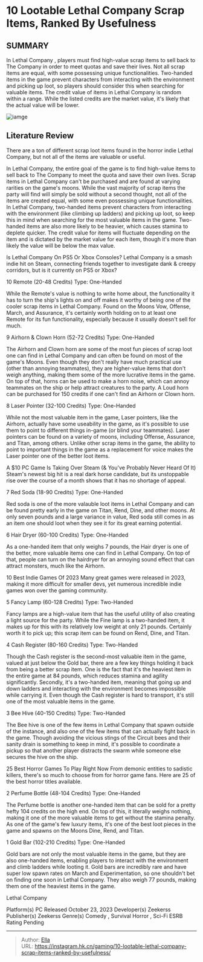 # 10 Lootable Lethal Company Scrap Items, Ranked By Usefulness


## SUMMARY 


 In 
Lethal Company
, players must find high-value scrap items to sell back to The Company in order to meet quotas and save their lives. Not all scrap items are equal, with some possessing unique functionalities. 
 Two-handed items in the game prevent characters from interacting with the environment and picking up loot, so players should consider this when searching for valuable items. 
 The credit value of items in 
Lethal Company
 is random within a range. While the listed credits are the market value, it&#39;s likely that the actual value will be lower. 

![iamge](https://static1.srcdn.com/wordpress/wp-content/uploads/2023/12/every-lootable-lethal-company-items-ranked-by-usefulness.jpg)

## Literature Review

There are a ton of different scrap loot items found in the horror indie Lethal Company, but not all of the items are valuable or useful. 




In Lethal Company, the entire goal of the game is to find high-value items to sell back to The Company to meet the quota and save their own lives. Scrap items in Lethal Company can&#39;t be purchased and are found at varying rarities on the game&#39;s moons. While the vast majority of scrap items the party will find will simply be sold without a second thought, not all of the items are created equal, with some even possessing unique functionalities.
In Lethal Company, two-handed items prevent characters from interacting with the environment (like climbing up ladders) and picking up loot, so keep this in mind when searching for the most valuable items in the game. Two-handed items are also more likely to be heavier, which causes stamina to deplete quicker. The credit value for items will fluctuate depending on the item and is dictated by the market value for each item, though it&#39;s more than likely the value will be below the max value.
            
 
 Is Lethal Company On PS5 Or Xbox Consoles? 
Lethal Company is a smash indie hit on Steam, connecting friends together to investigate dank &amp; creepy corridors, but is it currently on PS5 or Xbox?












 








 10  Remote (20-48 Credits) 
Type: One-Handed
        

While the Remote&#39;s value is nothing to write home about, the functionality it has to turn the ship&#39;s lights on and off makes it worthy of being one of the cooler scrap items in Lethal Company. Found on the Moons Vow, Offense, March, and Assurance, it&#39;s certainly worth holding on to at least one Remote for its fun functionality, especially because it usually doesn&#39;t sell for much.





 9  Airhorn &amp; Clown Horn (52-72 Credits) 
Type: One-Handed


 







The Airhorn and Clown horn are some of the most fun pieces of scrap loot one can find in Lethal Company and can often be found on most of the game&#39;s Moons. Even though they don&#39;t really have much practical use (other than annoying teammates), they are higher-value items that don&#39;t weigh anything, making them some of the more lucrative items in the game. On top of that, horns can be used to make a horn noise, which can annoy teammates on the ship or help attract creatures to the party.
A Loud horn can be purchased for 150 credits if one can&#39;t find an Airhorn or Clown horn. 






 8  Laser Pointer (32-100 Credits) 
Type: One-Handed
        

While not the most valuable item in the game, Laser pointers, like the Airhorn, actually have some useability in the game, as it&#39;s possible to use them to point to different things in-game (or blind your teammates). Laser pointers can be found on a variety of moons, including Offense, Assurance, and Titan, among others. Unlike other scrap items in the game, the ability to point to important things in the game as a replacement for voice makes the Laser pointer one of the better loot items.
            
 
 A $10 PC Game Is Taking Over Steam (&amp; You&#39;ve Probably Never Heard Of It) 
Steam&#39;s newest big hit is a real dark horse candidate, but its unstoppable rise over the course of a month shows that it has no shortage of appeal.








 7  Red Soda (18-90 Credits) 
Type: One-Handed
        

Red soda is one of the more valauble loot items in Lethal Company and can be found pretty early in the game on Titan, Rend, Dine, and other moons. At only seven pounds and a large variance in value, Red soda still comes in as an item one should loot when they see it for its great earning potential.





 6  Hair Dryer (60-100 Credits) 
Type: One-Handed
        

As a one-handed item that only weighs 7 pounds, the Hair dryer is one of the better, more valuable items one can find in Lethal Company. On top of that, people can turn on the hairdryer for an annoying sound effect that can attract monsters, much like the Airhorn.
            
 
 10 Best Indie Games Of 2023 
Many great games were released in 2023, making it more difficult for smaller devs, yet numerous incredible indie games won over the gaming community.








 5  Fancy Lamp (60-128 Credits) 
Type: Two-Handed
        

Fancy lamps are a high-value item that has the useful utility of also creating a light source for the party. While the Fine lamp is a two-handed item, it makes up for this with its relatively low weight at only 21 pounds. Certainly worth it to pick up; this scrap item can be found on Rend, Dine, and Titan.





 4  Cash Register (80-160 Credits) 
Type: Two-Handed


 







Though the Cash register is the second-most valuable item in the game, valued at just below the Gold bar, there are a few key things holding it back from being a better scrap item. One is the fact that it&#39;s the heaviest item in the entire game at 84 pounds, which reduces stamina and agility significantly. Secondly, it&#39;s a two-handed item, meaning that going up and down ladders and interacting with the environment becomes impossible while carrying it. Even though the Cash register is hard to transport, it&#39;s still one of the most valuable items in the game.





 3  Bee Hive (40-150 Credits) 
Type: Two-Handed


 







The Bee hive is one of the few items in Lethal Company that spawn outside of the instance, and also one of the few items that can actually fight back in the game. Though avoiding the vicious stings of the Circuit bees and their sanity drain is something to keep in mind, it&#39;s possible to coordinate a pickup so that another player distracts the swarm while someone else secures the hive on the ship.
            
 
 25 Best Horror Games To Play Right Now 
From demonic entities to sadistic killers, there&#39;s so much to choose from for horror game fans. Here are 25 of the best horror titles available.








 2  Perfume Bottle (48-104 Credits) 
Type: One-Handed
        

The Perfume bottle is another one-handed item that can be sold for a pretty hefty 104 credits on the high end. On top of this, it literally weighs nothing, making it one of the more valuable items to get without the stamina penalty. As one of the game&#39;s few luxury items, it&#39;s one of the best loot pieces in the game and spawns on the Moons Dine, Rend, and Titan.





 1  Gold Bar (102-210 Credits) 
Type: One-Handed
        

Gold bars are not only the most valuable items in the game, but they are also one-handed items, enabling players to interact with the environment and climb ladders while looting it. Gold bars are incredibly rare and have super low spawn rates on March and Experimentation, so one shouldn&#39;t bet on finding one soon in Lethal Company. They also weigh 77 pounds, making them one of the heaviest items in the game.
        


  Lethal Company  


  Platform(s)    PC     Released    October 23, 2023     Developer(s)    Zeekerss     Publisher(s)    Zeekerss     Genre(s)    Comedy , Survival Horror ,  Sci-Fi     ESRB    Rating Pending    



---

> Author: [Ella](https://instagram.hk.cn/)  
> URL: https://instagram.hk.cn/gaming/10-lootable-lethal-company-scrap-items-ranked-by-usefulness/  


